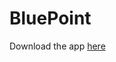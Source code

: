 # BluePoint
Download the app [here](https://drive.google.com/open?id=1UFWANIL60xdzFHWkNfM8hK1dI1KpJXvt)
